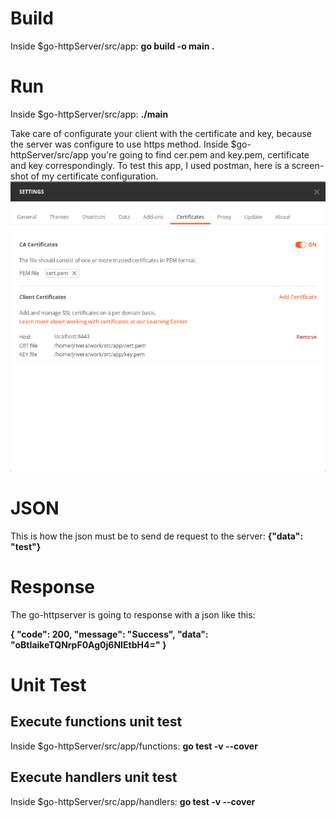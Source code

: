 # **Build**

Inside $go-httpServer/src/app: **go build -o main .**

# **Run**

Inside $go-httpServer/src/app: **./main**

Take care of configurate your client with the certificate and key, because the server was configure to use https method. 
Inside $go-httpServer/src/app you're going to find cer.pem and key.pem, certificate and key correspondingly.
To test this app, I used postman, here is a screen-shot of my certificate configuration.
![](./img/postman_ca.png)

# **JSON**

This is how the json must be to send de request to the server:
**{"data": "test"}**

# **Response**
The go-httpserver is going to response with a json like this:

**{
    "code": 200,
    "message": "Success",
    "data": "oBtIaikeTQNrpF0Ag0j6NIEtbH4="
}**


# **Unit Test**

## **Execute functions unit test**

Inside $go-httpServer/src/app/functions: **go test -v --cover**

## **Execute handlers unit test**

Inside $go-httpServer/src/app/handlers: **go test -v --cover**

